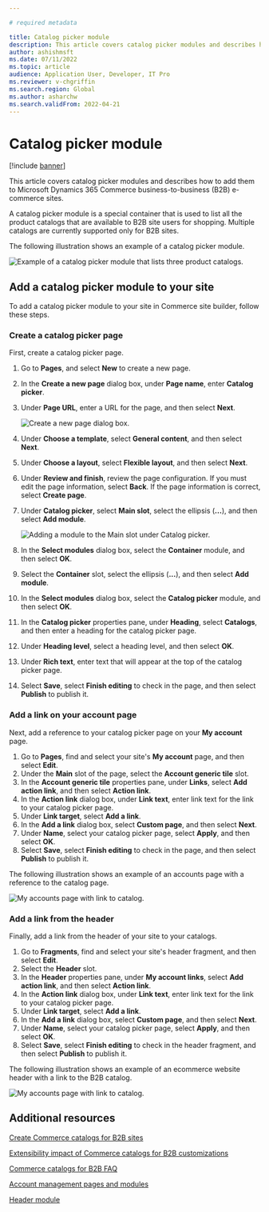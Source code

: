 ```yaml
---

# required metadata

title: Catalog picker module
description: This article covers catalog picker modules and describes how to add them to Microsoft Dynamics 365 Commerce business-to-business (B2B) e-commerce sites.
author: ashishmsft
ms.date: 07/11/2022
ms.topic: article
audience: Application User, Developer, IT Pro
ms.reviewer: v-chgriffin
ms.search.region: Global
ms.author: asharchw
ms.search.validFrom: 2022-04-21
---
```


# Catalog picker module

[!include [banner](includes/banner.md)]

This article covers catalog picker modules and describes how to add them to Microsoft Dynamics 365 Commerce business-to-business (B2B) e-commerce sites.

A catalog picker module is a special container that is used to list all the product catalogs that are available to B2B site users for shopping. Multiple catalogs are currently supported only for B2B sites.

The following illustration shows an example of a catalog picker module.

![Example of a catalog picker module that lists three product catalogs.](./media/Catalog-picker-sample.png)

## Add a catalog picker module to your site

To add a catalog picker module to your site in Commerce site builder, follow these steps.

### Create a catalog picker page

First, create a catalog picker page.

1. Go to **Pages**, and select **New** to create a new page.
1. In the **Create a new page** dialog box, under **Page name**, enter **Catalog picker**.
1. Under **Page URL**, enter a URL for the page, and then select **Next**.

    ![Create a new page dialog box.](./media/Create-catalog-picker-page.png)

1. Under **Choose a template**, select **General content**, and then select **Next**.
1. Under **Choose a layout**, select **Flexible layout**, and then select **Next**.
1. Under **Review and finish**, review the page configuration. If you must edit the page information, select **Back**. If the page information is correct, select **Create page**.
1. Under **Catalog picker**, select **Main slot**, select the ellipsis (**...**), and then select **Add module**.

    ![Adding a module to the Main slot under Catalog picker.](./media/Author-web-page-catalog-picker-1.png)

1. In the **Select modules** dialog box, select the **Container** module, and then select **OK**.
1. Select the **Container** slot, select the ellipsis (**...**), and then select **Add module**.
1. In the **Select modules** dialog box, select the **Catalog picker** module, and then select **OK**.
1. In the **Catalog picker** properties pane, under **Heading**, select **Catalogs**, and then enter a heading for the catalog picker page.
1. Under **Heading level**, select a heading level, and then select **OK**.
1. Under **Rich text**, enter text that will appear at the top of the catalog picker page.
1. Select **Save**, select **Finish editing** to check in the page, and then select **Publish** to publish it.

### Add a link on your account page

Next, add a reference to your catalog picker page on your **My account** page.

1. Go to **Pages**, find and select your site's **My account** page, and then select **Edit**.
1. Under the **Main** slot of the page, select the **Account generic tile** slot. 
1. In the **Account generic tile** properties pane, under **Links**, select **Add action link**, and then select **Action link**.
1. In the **Action link** dialog box, under **Link text**, enter link text for the link to your catalog picker page.
1. Under **Link target**, select **Add a link**.
1. In the **Add a link** dialog box, select **Custom page**, and then select **Next**.
1. Under **Name**, select your catalog picker page, select **Apply**, and then select **OK**.
1. Select **Save**, select **Finish editing** to check in the page, and then select **Publish** to publish it.

The following illustration shows an example of an accounts page with a reference to the catalog page.

![My accounts page with link to catalog.](./media/my-accounts.png)

### Add a link from the header

Finally, add a link from the header of your site to your catalogs.

1. Go to **Fragments**, find and select your site's header fragment, and then select **Edit**.
1. Select the **Header** slot. 
1. In the **Header** properties pane, under **My account links**, select **Add action link**, and then select **Action link**.
1. In the **Action link** dialog box, under **Link text**, enter link text for the link to your catalog picker page.
1. Under **Link target**, select **Add a link**.
1. In the **Add a link** dialog box, select **Custom page**, and then select **Next**.
1. Under **Name**, select your catalog picker page, select **Apply**, and then select **OK**.
1. Select **Save**, select **Finish editing** to check in the header fragment, and then select **Publish** to publish it.

The following illustration shows an example of an ecommerce website header with a link to the B2B catalog.

![My accounts page with link to catalog.](./media/catalog-in-header.png)


## Additional resources 

[Create Commerce catalogs for B2B sites](catalogs-b2b-sites.md)

[Extensibility impact of Commerce catalogs for B2B customizations](catalogs-b2b-sites-dev.md)

[Commerce catalogs for B2B FAQ](catalogs-b2b-sites-FAQ.md)

[Account management pages and modules](account-management.md)

[Header module](author-header-module.md)

